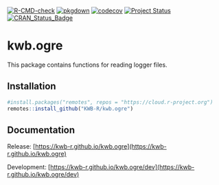 [![R-CMD-check](https://github.com/KWB-R/kwb.ogre/workflows/R-CMD-check/badge.svg)](https://github.com/KWB-R/kwb.ogre/actions?query=workflow%3AR-CMD-check)
[![pkgdown](https://github.com/KWB-R/kwb.ogre/workflows/pkgdown/badge.svg)](https://github.com/KWB-R/kwb.ogre/actions?query=workflow%3Apkgdown)
[![codecov](https://codecov.io/github/KWB-R/kwb.ogre/branch/master/graphs/badge.svg)](https://codecov.io/github/KWB-R/kwb.ogre)
[![Project Status](https://img.shields.io/badge/lifecycle-experimental-orange.svg)](https://www.tidyverse.org/lifecycle/#experimental)
[![CRAN_Status_Badge](https://www.r-pkg.org/badges/version/kwb.ogre)]()

# kwb.ogre

This package contains functions for reading logger files.

## Installation

```r
#install.packages("remotes", repos = "https://cloud.r-project.org")
remotes::install_github("KWB-R/kwb.ogre")
```

## Documentation

Release: [https://kwb-r.github.io/kwb.ogre](https://kwb-r.github.io/kwb.ogre)

Development: [https://kwb-r.github.io/kwb.ogre/dev](https://kwb-r.github.io/kwb.ogre/dev)
